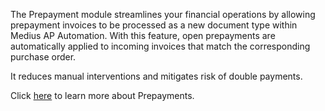 The Prepayment module streamlines your financial operations by allowing prepayment invoices to be processed as a new document type within Medius AP Automation. With this feature, open prepayments are automatically applied to incoming invoices that match the corresponding purchase order. 

It reduces manual interventions and mitigates risk of double payments.

Click [here](https://success.medius.com/documentation/user_guide/prepayment_invoice/) to learn more about Prepayments.

<ActivateModule deploymentTask="Activate_Prepayments_in_Production"/>
